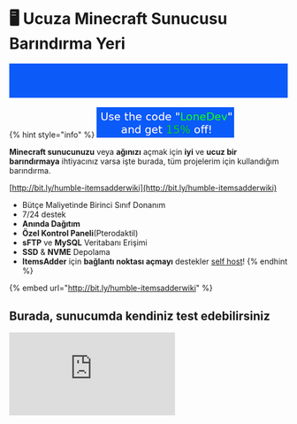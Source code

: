 # 🖥 Ucuza Minecraft Sunucusu Barındırma Yeri

![](../.gitbook/assets/MMICa0s.gif)

{% hint style="info" %}
![](<../.gitbook/assets/immagine (24).png>)

**Minecraft sunucunuzu** veya **ağınızı** açmak için **iyi** ve **ucuz bir barındırmaya** ihtiyacınız varsa işte burada, tüm projelerim için kullandığım barındırma.

[http://bit.ly/humble-itemsadderwiki](http://bit.ly/humble-itemsadderwiki)

* Bütçe Maliyetinde Birinci Sınıf Donanım
* 7/24 destek
* **Anında Dağıtım**
* **Özel Kontrol Paneli**(Pterodaktil)
* **sFTP** ve **MySQL** Veritabanı Erişimi
* **SSD** & **NVME** Depolama
* **ItemsAdder** için **bağlantı noktası açmayı** destekler [self host](../plugin-usage/resourcepack-hosting/resourcepack-self-hosting.md)!
{% endhint %}

{% embed url="http://bit.ly/humble-itemsadderwiki" %}

## Burada, sunucumda kendiniz test edebilirsiniz

![](http://www.matteodev.it/spigot/test\_server\_banner.php)

